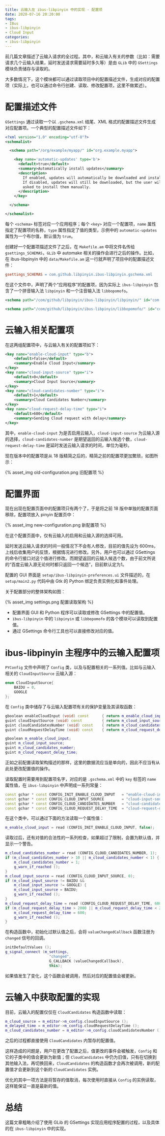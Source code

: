 ```yaml
---
title: 云输入在 ibus-libpinyin 中的实现 - 配置项
date: 2020-07-16 20:20:00
tags:
- IBus
- ibus-libpinyin
- Cloud Input
categories:
- ibus-libpinyin
---
```


前几篇文章描述了云输入请求的全过程。其中，和云输入有关的参数（比如：需要请求几个云输入结果，延时发送请求需要延时多久等）是由 `GLib` 中的 `GSettings` 模块负责储存与读取的。

大多数情况下，这个模块都可以通过读取项目中的配置描述文件，生成对应的配置项（实际上，也可以通过命令行创建、读取、修改配置项，这里不做累述）。

# 配置描述文件

`GSettings` 通过读取一个以 `.gschema.xml` 结尾、XML 格式的配置描述文件生成对应配置项。一个典型的配置描述文件如下：

```xml
<?xml version="1.0" encoding="utf-8"?>
<schemalist>

  <schema path="/org/example/myapp/" id="org.example.myapp">

    <key name='automatic-updates' type='b'>
      <default>true</default>
      <summary>Automatically install updates</summary>
      <description>
        If enabled, updates will automatically be downloaded and installed.
        If disabled, updates will still be downloaded, but the user will be
        asked to install them manually.
      </description>
    </key>

  </schema>

</schemalist>
```

每个 `<schema>` 标签对应一个应用程序；每个 `<key>` 对应一个配置项，`name` 属性指定了配置项的名称，`type` 属性指定了值的类型，示例中的 `automatic-updates` 属性为一个布尔值，默认值为 `true`。

创建好一个配置项描述文件了之后，在 `Makefile.am` 中将文件名传给 `gsettings_SCHEMAS`，`GLib` 中 automake 相关的操作会进行之后的操作。比如，在 ibus-libpinyin 中的 `data/Makefile.am` 这一行就声明了项目中的配置描述文件：

```Makefile
gsettings_SCHEMAS = com.github.libpinyin.ibus-libpinyin.gschema.xml
```

在这个文件中，声明了两个“应用程序”的配置项，因为实际上 `ibus-libpinyin` 包含了一个拼音输入法 `libpinyin` 和一个注音输入法 `libbopomofo`。

```xml
<schema path="/com/github/libpinyin/ibus-libpinyin/libpinyin/" id="com.github.libpinyin.ibus-libpinyin.libpinyin"></schema>

<schema path="/com/github/libpinyin/ibus-libpinyin/libbopomofo/" id="com.github.libpinyin.ibus-libpinyin.libbopomofo"></schema>
```

# 云输入相关配置项

在这两组配置项中，与云输入有关的配置项如下：

```xml
<key name="enable-cloud-input" type="b">
    <default>false</default>
    <summary>Enable Cloud Input</summary>
</key>
<key name="cloud-input-source" type="i">
    <default>0</default>
    <summary>Cloud Input Source</summary>
</key>
<key name="cloud-candidates-number" type="i">
    <default>1</default>
    <summary>Cloud Candidates Number</summary>
</key>
<key name="cloud-request-delay-time" type="i">
    <default>600</default>
    <summary>Sending Cloud request with delay</summary>
</key>
```

其中，`enable-cloud-input` 为是否启用云输入，`cloud-input-source` 为云输入源的选择，`cloud-candidates-number` 是期望返回的云输入候选个数，`cloud-request-delay-time` 是延时发送云输入请求的时间，单位为毫秒。

现在版本中的配置项是从 18 版精简之后的，精简之前的配置项更加繁琐，如图所示：

{% asset_img old-configuration.png 旧配置项 %}

# 配置界面

现在出现在配置页面中的配置项只有两个了，于是将之前 18 版中单独的配置页面移除，配置项放入 pinyin 配置页中：

{% asset_img new-configuration.png 新配置项 %}

在这个配置页面中，仅有云输入的启用和云输入源的选择可用。

延时发送云输入请求的时间一般情况下不会有人修改，目前的值先设为 600ms，上线后收集用户的反馈，根据情况进行修改。另外，用户也可以通过 GSettings 的命令行接口对这个值进行修改。而期望返回的云输入候选个数，由于前文所说的“百度云输入源无论何时都只返回一个候选”，目前默认定为1。

配置的 GUI 界面是 `setup/ibus-libpinyin-preferences.ui` 文件描述的，在 `setup/main2.py` 代码中由 Gtk 的 Python 绑定负责实例化和事件处理。

关于配置部分的整体架构如图：

{% asset_img settings.png 配置读取架构 %}

- 配置界面 GUI 和 Python 程序可以读取或修改 GSettings 中的配置值。
- `ibus-libpinyin` 中的 `libpinyin` 或 `libbopomofo` 的各个模块可以读取到配置值。
- 通过 GSettings 命令行工具也可以直接修改对应的值。

# ibus-libpinyin 主程序中的云输入配置项

`PYConfig` 文件中声明了 `Config` 类，以及与配置相关的一系列值。比如与云输入相关的 `CloudInputSource` 云输入源：

```cpp
enum CloudInputSource{
    BAIDU = 0,
    GOOGLE
};
```

在 `Config` 类中储存了与云输入配置项有关的保护变量及其读取函数：

```cpp
gboolean enableCloudInput (void) const      { return m_enable_cloud_input; }
guint cloudInputSource (void) const         { return m_cloud_input_source; }
guint cloudCandidatesNumber (void) const    { return m_cloud_candidates_number; }
guint cloudRequestDelayTime (void) const    { return m_cloud_request_delay_time; }

gboolean m_enable_cloud_input;
guint m_cloud_input_source;
guint m_cloud_candidates_number;
guint m_cloud_request_delay_time;
```

正如之前配置读取架构描述的那样，这里的数据流应当是单向的，因此不应当有从此处更改配置值的操作。

读取配置时需要用到配置项名字，对应的是 `.gschema.xml` 中的 `key` 标签的 `name` 属性值，在 `ibus-libpinyin` 中声明成一系列常量：

```cpp
const gchar * const CONFIG_INIT_ENABLE_CLOUD_INPUT   = "enable-cloud-input";
const gchar * const CONFIG_CLOUD_INPUT_SOURCE        = "cloud-input-source";
const gchar * const CONFIG_CLOUD_CANDIDATES_NUMBER   = "cloud-candidates-number";
const gchar * const CONFIG_CLOUD_REQUEST_DELAY_TIME  = "cloud-request-delay-time";
```

在这个类中，可以通过下面的方法读取一个属性值：

```cpp
m_enable_cloud_input = read (CONFIG_INIT_ENABLE_CLOUD_INPUT, false);
```

读取过后，还有对值的合法性的一系列检查，如果超过了限制，会置为默认值，并显示一个警告。

```cpp
m_cloud_candidates_number = read (CONFIG_CLOUD_CANDIDATES_NUMBER, 1);
if (m_cloud_candidates_number > 10 || m_cloud_candidates_number < 1) {
    m_cloud_candidates_number = 1;
    g_warn_if_reached ();
}
m_cloud_input_source = read (CONFIG_CLOUD_INPUT_SOURCE, 0);
if (m_cloud_input_source != BAIDU &&
    m_cloud_input_source != GOOGLE) {
    m_cloud_input_source = BAIDU;
    g_warn_if_reached ();
}
m_cloud_request_delay_time = read (CONFIG_CLOUD_REQUEST_DELAY_TIME, 600);
if (m_cloud_request_delay_time > 2000 || m_cloud_request_delay_time < 200) {
    m_cloud_request_delay_time = 600;
    g_warn_if_reached ();
}
```

在构造函数中，初始化过默认值之后，会将 `valueChangedCallback` 函数注册为 `changed` 信号的回调。

```cpp
initDefaultValues ();
g_signal_connect (m_settings,
                    "changed",
                    G_CALLBACK (valueChangedCallback),
                    this);
```

如果值发生了变化，这个函数会被调用，然后对应的配置值会被更新。

# 云输入中获取配置的实现

目前，云输入的配置仅仅在 `CloudCandidates` 构造函数中读取：

```cpp
m_cloud_source = m_editor->m_config.cloudInputSource ();
m_delayed_time = m_editor->m_config.cloudRequestDelayTime ();
m_cloud_candidates_number = m_editor->m_config.cloudCandidatesNumber ();
```

之后的过程都直接使用 `CloudCandidates` 内暂存的配置值。

这样造成的问题是，用户在更改了配置之后，值更改的事件会被触发，`Config` 和它的子类中的值会更新为新值；但 `CloudCandidates` 中仍为旧值，只有在切换到其他输入法，再切换回来，`CloudCandidates` 的构造函数才会再次被调用，新的配置值才会更新到这个新的 `CloudCandidates` 实例。

优化的其中一项方法是将暂存的值取消，每次使用时直接从 `Config` 的实例读取，这样能保证一直是最新的值。

# 总结

这篇文章粗略介绍了使用 GLib 的 GSettings 实现应用程序配置的过程，以及具体的在 `ibus-libpinyin` 中的实现。

